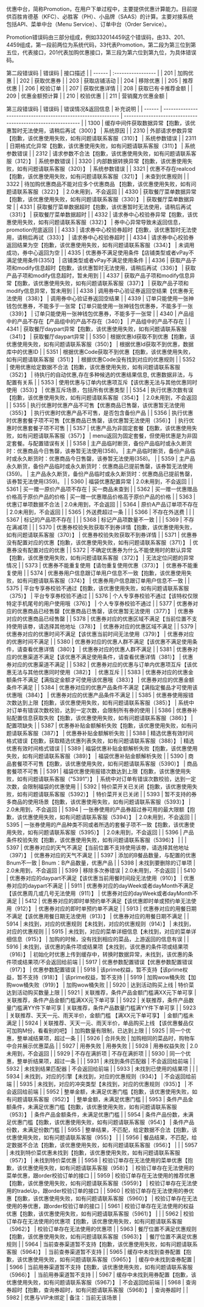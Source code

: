 优惠中台，简称Promotion，在用户下单过程中，主要提供优惠计算能力。目前提供百胜肯德基（KFC）、必胜客（PH）、小品牌（SAAS）的计算。主要对接系统包括API、菜单中台（Menu Service）、订单中台（Order Service）。

Promotion错误码由三部分组成，例如332014459这个错误码，由33、201、4459组成，第一段前两位为系统代码，33代表Promotion，第二段为第三位到第五位，代表接口，201代表加购优惠接口，第三段为第六位到第九位，为具体错误码。

第二段错误码
| 错误码 | 接口描述           |
| ------ | :----------------- |
| 201    | 加购优惠           |
| 202    | 获取优惠券         |
| 203    | 获取店铺活动       |
| 204    | 移除优惠           |
| 205    | 推荐优惠           |
| 206    | 校验订单           |
| 207    | 获取优惠详情       |
| 208    | 获取已有卡推荐金额 |
| 209    | 优惠金额预计算     |
| 210    | 校验优惠           |
| 211    | 营销魔方优惠金额   |

第三段错误码
| 错误码 | 错误情况&返回信息                                            | 补充说明                                                     |
| ------ | ------------------------------------------------------------ | ------------------------------------------------------------ |
| 1300   | 缓存中间件获取数据异常【抱歉，该优惠暂时无法使用，请稍后再试（300）】 | 系统原因                                                     |
| 2310   | 外部请求参数异常【抱歉，该优惠使用失败，如有问题请联系客服（310）】 | 系统参数错误                                                 |
| 2311   | 日期格式化异常【抱歉，该优惠使用失败，如有问题请联系客服（311）】 | 系统参数错误                                                 |
| 2312   | 请求参数不合法【抱歉，该优惠使用失败，如有问题请联系客服（312）】 | 系统参数错误                                                 |
| 3320   | 内部数据转换异常【抱歉，该优惠使用失败，如有问题请联系客服（320）】 | 系统参数错误                                                 |
| 3321   | 优惠不存在realcod 【抱歉，该优惠使用失败，如有问题请联系客服（321）】 | 未查到优惠规则                                               |
| 3322   | 待加购优惠商品不能对应多个优惠商品 【抱歉，该优惠使用失败，如有问题请联系客服（322）】 | 2.0未用到，不会返回                                          |
| 4330   | 获取餐厅菜单数据异常【抱歉，该优惠使用失败，如有问题请联系客服（330）】 | 获取餐厅菜单数据异常                                         |
| 4331   | 获取餐厅菜单数据超时【抱歉，该优惠暂时无法使用，请稍后再试（331）】 | 获取餐厅菜单数据超时                                         |
| 4332   | 请求券中心校验券异常【抱歉，该优惠使用失败，如有问题请联系客服（332）】 | 券中心异常导致未返回信息，promotion兜底返回                  |
| 4333   | 请求券中心校验券超时【抱歉，该优惠暂时无法使用，请稍后再试（333）】 | 请求券中心校验券超时                                         |
| 4334   | 请求券中心校验券返回结果为空【抱歉，该优惠使用失败，如有问题请联系客服（334）】 | 未调用成功，券中心返回为空                                   |
| 4335   | 优惠券不满足使用条件【店铺类型或者vPay不满足使用条件(335)】  | 店铺类型或者vPay不满足使用条件                               |
| 4336   | 获取产品子项和modify信息超时【抱歉，该优惠暂时无法使用，请稍后再试（336）】 | 获取产品子项和modify信息超时，暂未用到                       |
| 4337   | 获取产品子项和modify信息异常【抱歉，该优惠使用失败，如有问题请联系客服（337）】 | 获取产品子项和modify信息异常，暂未用到                       |
| 4338   | 调用券中心验证券返回空结果【优惠券无法使用（338）】          | 调用券中心验证券返回空结果                                   |
| 4339   | 订单只能使用一张神钱包优惠券，不能多于一张常【订单只能使用一张神钱包优惠券，不能多于一张（339）】 | 订单只能使用一张神钱包优惠券，不能多于一张常                 |
| 4340   | 产品组中的产品不存在【产品组中的产品不存在（340）】          | 产品组中的产品不存在                                         |
| 4341   | 获取餐厅daypart异常【抱歉，该优惠使用失败，如有问题请联系客服（341）】 | 获取餐厅daypart异常                                          |
| 5350   | 根据优惠Id获取不到优惠【抱歉，该优惠使用失败，如有问题请联系客服（350）】 | 根据优惠Id获取不到优惠，数据库中的优惠ID                     |
| 5351   | 根据优惠Code获取不到优惠【抱歉，该优惠使用失败，如有问题请联系客服（351）】 | 根据优惠Code没有找到对应的优惠规则                           |
| 5352   | 使用优惠给定数据不合法【抱歉，该优惠使用失败，如有问题请联系客服（352）】 | 待执行的自动优惠,存在多种候选的优惠结果信息, 优惠数据非法，与配置有关系 |
| 5353   | 使用优惠与订单内优惠项互斥【该优惠无法与其他优惠同时使用（353）】 | 优惠互斥场景，包括所有优惠类型                               |
| 5354   | 执行优惠次数有误【抱歉，该优惠使用失败，如有问题请联系客服（354）】 | 2.0未用到，不会返回                                          |
| 5355   | 执行优惠时优惠产品不可售【优惠商品已售罄，该优惠暂无法使用（355）】 | 执行优惠时优惠产品不可售，是否包含备份产品                   |
| 5356   | 执行优惠时优惠套餐子项不可售【优惠商品已售罄，该优惠暂无法使用（356）】 | 执行优惠时优惠套餐子项不可售                                 |
| 5357   | 优惠产品为非固定套餐【抱歉，该优惠使用失败，如有问题请联系客服（357）】 | menu返回为固定套餐，但使用优惠是为非固定套餐。与配置错误有关 |
| 5358   | 主产品临时断货，备份产品临时或永久断货时：优惠商品今日售罄，该券暂无法使用(358)。 | 主产品临时断货，备份产品临时或永久断货时：优惠商品今日售罄，该券暂无法使用(358)。 |
| 5359   | 主产品永久断货，备份产品临时或永久断货时：优惠商品已提前售罄，该券暂无法使用(359)。 | 主产品永久断货，备份产品临时或永久断货时：优惠商品已提前售罄，该券暂无法使用(359)。 |
| 5360   | 福袋优惠配置异常                                             | 2.0未用到，不会返回                                          |
| 5361   | 买一赠一原价产品项不存在                                     | 买一商品未查到                                               |
| 5362   | 买一赠一优惠赠品价格高于原价产品的价格                       | 买一赠一优惠赠品价格高于原价产品的价格                       |
| 5363   | 优惠订单项数据不合法                                         | 2.0未用到，不会返回                                          |
| 5364   | 原价A产品订单项不存在                                        | 2.0未用到，不会返回                                          |
| 5365   | 外送费超过一条                                               |                                                              |
| 5366   | 不存在外送费                                                 |                                                              |
| 5367   | 标记的产品项不存在                                           |                                                              |
| 5368   | 标记产品项数量不一致                                         |                                                              |
| 5369   | 不存在满减项                                                 |                                                              |
| 5370   | 优惠券校验失败获取不到券详情【抱歉，该优惠使用失败，如有问题请联系客服（370）】 | 优惠券校验失败获取不到券详情                                 |
| 5371   | 优惠券没有配置对应的优惠【抱歉，该优惠使用失败，如有问题请联系客服（371）】 | 优惠券没有配置对应的优惠                                     |
| 5372   | 不确定优惠券为什么不能使用时的默认异常【抱歉，该优惠使用失败，如有问题请联系客服（372）】 | 无法定位问题的异常情况                                       |
| 5373   | 优惠券不能重复使用【请勿重复使用优惠（373）】                | 优惠券不能重复使用                                           |
| 5374   | 优惠券用户信息跟订单用户信息不一致【抱歉，该优惠使用失败，如有问题请联系客服（374）】 | 优惠券用户信息跟订单用户信息不一致                           |
| 5375   | 平台专享券校验不通过【抱歉，该优惠使用失败，如有问题请联系客服（375）】 | 平台专享券校验不通过                                         |
| 5376   | 个人专享券校验不通过【该特权仅限特定手机尾号的用户使用哦（376）】 | 个人专享券校验不通过                                         |
| 5377   | 优惠券对应的优惠商品已经售罄【优惠商品已售罄，该优惠暂无法使用（377）】 | 优惠券对应的优惠商品已经售罄                                 |
| 5378   | 优惠券对应的优惠区域不满足【当前位置不支持使用该劵，请选择其他地址（378）】 | 优惠券对应的优惠区域不满足                                   |
| 5379   | 优惠券对应的优惠时间不满足【该优惠当前时间无法使用（379）】  | 优惠券对应的优惠时间不满足                                   |
| 5380   | 优惠券对应的优惠人群不满足【该优惠不满足使用条件，请查看优惠详情（380）】 | 优惠券对应的优惠人群不满足                                   |
| 5381   | 优惠券对应的优惠渠道不满足【该优惠不满足使用条件，请查看优惠详情（381）】 | 优惠券对应的优惠渠道不满足                                   |
| 5382   | 优惠券对应的优惠与订单内优惠项互斥【该优惠无法与其他优惠同时使用（382）】 | 优惠互斥                                                     |
| 5383   | 优惠券对应的优惠金额条件不满足【满指定金额才可使用该优惠哦（383）】 | 优惠券对应的优惠金额条件不满足                               |
| 5384   | 优惠券对应的优惠产品条件不满足【满指定餐品才可使用该优惠哦（384）】 | 优惠券对应的优惠产品条件不满足                               |
| 5385   | 优惠券使用报错次数达到上限【抱歉，该优惠使用失败，如有问题请联系客服（385）】 | 系统中对订单有错误次数校验，达到一定次数，会限制所有券的使用 |
| 5386   | 优惠券补贴配置信息获取失败【抱歉，该优惠使用失败，如有问题请联系客服（386）】 | 配置项缺失                                                   |
| 5387   | 优惠券补贴金额解析失败【抱歉，该优惠使用失败，如有问题请联系客服（387）】 | 优惠券补贴金额解析失败                                       |
| 5388   | 精选优惠有效时间格式错误【抱歉，获取精选优惠列表失败，如有问题请联系客服（388）】 | 精选优惠有效时间格式错误                                     |
| 5389   | 福袋优惠补贴金额解析失败【抱歉，该优惠使用失败，如有问题请联系客服（389）】 | 福袋优惠补贴金额解析失败                                     |
| 5390   | 商品套餐项不可售【抱歉，该优惠使用失败，如有问题请联系客服（5390）】 | 商品套餐项不可售                                             |
| 5391   | 福袋优惠使用报错次数达到上限【抱歉，该优惠使用失败，如有问题请联系客服（"5391"）】 | 系统中对订单有错误次数校验，达到一定次数，会限制福袋的优惠使用 |
| 5392   | 特价菜开关已关闭【抱歉，该优惠使用失败，如有问题请联系客服（5392）】 | 特价菜开关已关闭                                             |
| 5393   | 暂不支持的券多商品的使用场景【抱歉，该优惠使用失败，如有问题请联系客服（5393）】 | 2.0未用到，不会返回                                          |
| 5394   | 一张券使用的产品券超过券可用的最大限额【抱歉，该优惠使用失败，如有问题请联系客服（5394）】 | 2.0未用到，不会返回                                          |
| 5395   | 一张券使用的产品种类不同或者所选的套餐子项不一致【抱歉，该优惠使用失败，如有问题请联系客服（5395）】 | 2.0未用到，不会返回                                          |
| 5396   | 产品条件校验失败【抱歉，该优惠使用失败，如有问题请联系客服（5396）】 |                                                              |
| 5397   | 优惠券对应的天气不满足【当前位置不支持使用该劵，请选择其他地址（397）】 | 优惠券对应的天气不满足                                       |
| 5397   | 添加的B餐品数量，与配置的优惠Bnum不一致                      | Bnum：B产品数量，优惠产品                                    |
| 5398   | 未找到要删除的订单项                                         | 2.0未用到，不会返回                                          |
| 5399   | 移除多次券错误                                               | 2.0未用到，不会返回                                          |
| 5410   | 优惠券对应的daypart不满足【该优惠当前用餐时间段无法使用（910）】 | 优惠券对应的daypart不满足                                    |
| 5911   | 优惠券对应的dayWeek或者dayMonth不满足【该优惠周几或几号无法使用（911）】 | 优惠券对应的dayWeek或者dayMonth不满足                        |
| 5412   | 优惠券对应的即时单预约单不满足【该优惠即时单或预约单无法使用（912）】 | 优惠券对应的即时单预约单不满足                               |
| 5913   | 优惠券对应的用餐日期不满足【该优惠用餐日期无法使用（913）】  | 优惠券对应的用餐日期不满足                                   |
| 5914   | 未找到，对应的优惠规则【未找到，对应的优惠规则（914）】      | 未找到，对应的优惠规则                                       |
| 5915   | 未找到，对应的菜单详细信息【未找到，对应的菜单详细信息（915）】 | 加购的时候，没有找到相应的菜品，上游返回的信息有误           |
| 5916   | 未找到，该优惠的条件项或结果项【未找到，该优惠的条件项或结果项（916）】 | 初始化时优惠上传到缓存中，转换时数据异常，未找到，该优惠的条件项或结果项/不会返回给前端 |
| 5917   | 优惠参数配置错误【优惠参数配置错误（917）】                  | 优惠参数配置错误                                             |
| 5918   | 该prime权益，暂不支持【该prime权益，暂不支持（918）】        | 该prime权益，暂不支持                                        |
| 5919   | 加购wow桶失败【加购wow桶失败（919）】                        | 加购wow桶失败                                                |
| 5920   | 达到活动购买上线                                             | 特价菜达到活动购买数量上限                                   |
| 5921   | 关联推荐，条件产品金额门槛满XX元下单可享                     | 关联推荐，条件产品金额门槛满XX元下单可享                     |
| 5922   | 关联推荐，条件产品数量门槛满YY件下单可享                     | 关联推荐，条件产品数量门槛满YY件下单可享                     |
| 5923   | 关联推荐、天天一元、雨天半价，金额门槛 【满XX元下单可享】    | 金额门槛未满足                                               |
| 5924   | 关联推荐、天天一元、雨天半价，单品购买上线 【该优惠餐品仅可加购M份，看看别的吧】 | 加购数量有限制，已达到上限                                   |
| 5925   | 同一个优惠，整单减结果项，超过一条                           |                                                              |
| 5926   | 合并失败                                                     | 加购相同的菜品时，购物车中合并展示优惠菜品                   |
| 5927   | 用券失败                                                     | 用券失败                                                     |
| 5928   | 用券权益失败                                                 | 2.0未用到，不会返回                                          |
| 5929   | 不存在满折项                                                 | 不存在满折项                                                 |
| 5930   | 同一个优惠，整单折结果项，超过一条                           |                                                              |
| 5931   | 未找到条件匹配器                                             | 不会返回给前端                                               |
| 5932   | 未找到结果匹配器                                             | 不会返回给前端                                               |
| 5933   | 未找到已使用的结果项                                         |                                                              |
| 5934   | 未找到，对应的引擎【未找到，对应的优惠规则（934）】          | 不会返回给前端                                               |
| 5935   | 未找到，对应的冲突类型【未找到，对应的优惠规则（935）】      | 不会返回给前端                                               |
| 5952   | 整单金额，未满足优惠门槛【抱歉，该优惠使用失败，如有问题请联系客服（952）】 | 整单金额，未满足优惠门槛                                     |
| 5953   | 条件产品金额条件，未满足优惠门槛【抱歉，该优惠使用失败，如有问题请联系客服（953）】 | 条件产品金额条件，未满足优惠门槛                             |
| 5954   | 条件产品份数，未满足优惠门槛【抱歉，该优惠使用失败，如有问题请联系客服（954）】 | 条件产品份数，未满足份数门槛                                 |
| 5955   | 整单结果，不匹配，给定数据不合法【抱歉，该优惠使用失败，如有问题请联系客服（955）】 |                                                              |
| 5956   | 餐品结果，不匹配，给定数据不合法【抱歉，该优惠使用失败，如有问题请联系客服（956）】 |                                                              |
| 5957   | 未找到特价菜优惠未找到【抱歉，该优惠使用失败，如有问题请联系客服（957）】 | 未找到特价菜优惠                                             |
| 5958   | 校验订单存在无法使用的菜单优惠【抱歉，该优惠使用失败，如有问题请联系客服（958）】 | 校验订单存在无法使用的菜单优惠，跟order校验订单的接口        |
| 5959   | 校验订单存在无法使用的推荐优惠【抱歉，该优惠使用失败，如有问题请联系客服（5959）】 | 校验订单存在无法使用的tradeUp，跟order校验订单的接口         |
| 5960   | 校验订单存在无法使用的券优惠【抱歉，该优惠使用失败，如有问题请联系客服（5960）】 | 校验订单存在无法使用的券优惠，跟order校验订单的接口          |
| 5961   | 校验订单存在无法使用的权益优惠【抱歉，该优惠使用失败，如有问题请联系客服（5961）】 |                                                              |
| 5962   | 校验订单存在无法使用的优惠项【抱歉，该优惠使用失败，如有问题请联系客服（5962）】 | 校验订单存在无法使用的优惠项                                 |
| 5963   | 餐厅位置不满足优惠规则【抱歉，该优惠使用失败，如有问题请联系客服（5963）】 | 餐厅位置不满足优惠规则                                       |
| 5964   | 当前查券渠道暂不支持【抱歉，该优惠使用失败，如有问题请联系客服（5964）】 | 当前查券渠道暂不支持                                         |
| 5965   | 缓存中未找到查券配置【抱歉，该优惠使用失败，如有问题请联系客服（5965）】 | 缓存中未找到查券配置                                         |
| 5966   | 当前用券渠道暂不支持【抱歉，该优惠使用失败，如有问题请联系客服（5966）】 | 当前用券渠道暂不支持                                         |
| 5967   | 缓存中未找到用券配置【抱歉，该优惠使用失败，如有问题请联系客服（5967）】 | 不会返回给前端                                               |
| 5968   | 查询券超时【抱歉，查询券超时，如有问题请联系客服（5968）】   | 查询券超时                                                   |
| 5982   | 优惠与VIP未绑定                                              | 备注：当前无该场景                                           |
